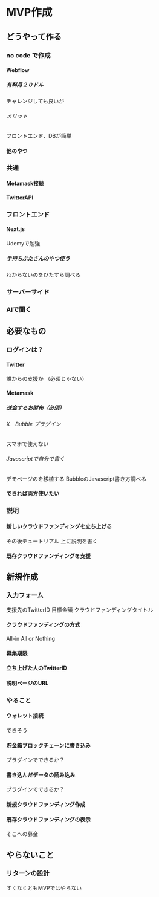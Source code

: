 # MVP作成
## どうやって作る
### no code で作成
#### Webflow
##### 有料月２０ドル
チャレンジしても良いが
###### メリット
フロントエンド、DBが簡単
#### 他のやつ

### 共通
#### Metamask接続
#### TwitterAPI
### フロントエンド
#### Next.js
Udemyで勉強
##### 手持ちぶたさんのやつ使う
わからないのをひたすら調べる
### サーバーサイド
### AIで聞く
## 必要なもの
### ログインは？
#### Twitter
誰からの支援か （必須じゃない）
#### Metamask
##### 送金するお財布（必須）
###### X　Bubble プラグイン
スマホで使えない
###### Javascriptで自分で書く
デモページのを移植する
BubbleのJavascript書き方調べる
#### できれば両方使いたい
### 説明
#### 新しいクラウドファンディングを立ち上げる
その後チュートリアル
上に説明を書く
#### 既存クラウドファンディングを支援
## 新規作成
### 入力フォーム
支援先のTwitterID
目標金額
クラウドファンディングタイトル
#### クラウドファンディングの方式
All-in
All or Nothing
#### 募集期限
#### 立ち上げた人のTwitterID
#### 説明ページのURL
### やること
#### ウォレット接続
できそう
#### 貯金箱ブロックチェーンに書き込み
プラグインでできるか？
#### 書き込んだデータの読み込み
プラグインでできるか？
#### 新規クラウドファンディング作成
#### 既存クラウドファンディングの表示
そこへの募金
## やらないこと
### リターンの設計
すくなくともMVPではやらない
